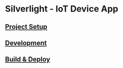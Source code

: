 # Silverlight - IoT Device App

## [Project Setup](./docs/README-ProjectSetup.md)
## [Development](./docs/README-Development.md)
## [Build & Deploy](./docs/README-BuildAndDeploy.md)

<br>